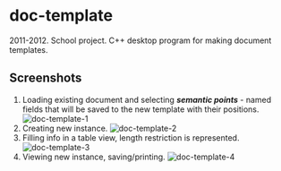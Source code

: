 # doc-template
2011-2012. School project. C++ desktop program for making document templates.
## Screenshots
1. Loading existing document and selecting ***semantic points*** - named fields that will be saved to the new template with their positions.
![doc-template-1](https://user-images.githubusercontent.com/6568251/167865773-72d69610-cf39-4e5e-979c-9e1a62cda6d3.png)
2. Creating new instance.
![doc-template-2](https://user-images.githubusercontent.com/6568251/167866466-5a8c613a-a8da-4595-b5c5-b3ff97bba35b.png)
3. Filling info in a table view, length restriction is represented.
![doc-template-3](https://user-images.githubusercontent.com/6568251/167866805-992b94e9-a24c-4847-84cd-c3f2122e5692.png)
4. Viewing new instance, saving/printing.
![doc-template-4](https://user-images.githubusercontent.com/6568251/167866960-d9268e9e-ec3b-48a6-89db-e6cf6723bcd9.png)
